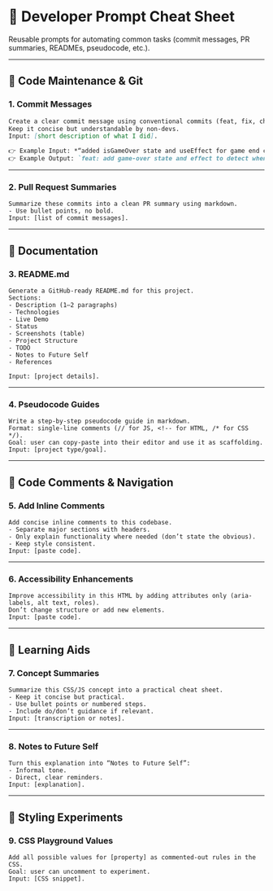 
# 📝 Developer Prompt Cheat Sheet

Reusable prompts for automating common tasks (commit messages, PR summaries, READMEs, pseudocode, etc.).

---

## 🔹 Code Maintenance & Git

### 1. Commit Messages

```md
Create a clear commit message using conventional commits (feat, fix, chore, refactor, etc.).  
Keep it concise but understandable by non-devs.  
Input: [short description of what I did].  
```
```md
👉 Example Input: *“added isGameOver state and useEffect for game end condition”*
👉 Example Output: `feat: add game-over state and effect to detect when all cards matched`
```
---

### 2. Pull Request Summaries

```
Summarize these commits into a clean PR summary using markdown.  
- Use bullet points, no bold.  
Input: [list of commit messages].  
```

---

## 🔹 Documentation

### 3. README.md

```
Generate a GitHub-ready README.md for this project.  
Sections:  
- Description (1–2 paragraphs)  
- Technologies  
- Live Demo  
- Status  
- Screenshots (table)  
- Project Structure  
- TODO  
- Notes to Future Self  
- References  

Input: [project details].  
```

---

### 4. Pseudocode Guides

```
Write a step-by-step pseudocode guide in markdown.  
Format: single-line comments (// for JS, <!-- for HTML, /* for CSS */).  
Goal: user can copy-paste into their editor and use it as scaffolding.  
Input: [project type/goal].  
```

---

## 🔹 Code Comments & Navigation

### 5. Add Inline Comments

```
Add concise inline comments to this codebase.  
- Separate major sections with headers.  
- Only explain functionality where needed (don’t state the obvious).  
- Keep style consistent.  
Input: [paste code].  
```

---

### 6. Accessibility Enhancements

```
Improve accessibility in this HTML by adding attributes only (aria-labels, alt text, roles).  
Don’t change structure or add new elements.  
Input: [paste code].  
```

---

## 🔹 Learning Aids

### 7. Concept Summaries

```
Summarize this CSS/JS concept into a practical cheat sheet.  
- Keep it concise but practical.  
- Use bullet points or numbered steps.  
- Include do/don’t guidance if relevant.  
Input: [transcription or notes].  
```

---

### 8. Notes to Future Self

```
Turn this explanation into “Notes to Future Self”:  
- Informal tone.  
- Direct, clear reminders.  
Input: [explanation].  
```

---

## 🔹 Styling Experiments

### 9. CSS Playground Values

```
Add all possible values for [property] as commented-out rules in the CSS.  
Goal: user can uncomment to experiment.  
Input: [CSS snippet].  
```